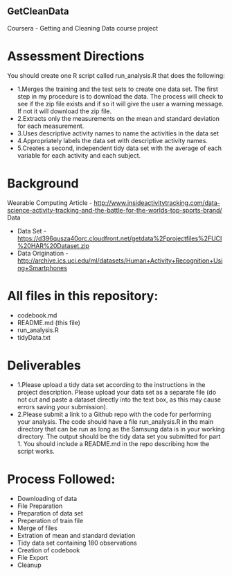 ## GetCleanData
Coursera - Getting and Cleaning Data course project

# Assessment Directions
You should create one R script called run_analysis.R that does the following:
+ 1.Merges the training and the test sets to create one data set. The first step in my procedure is to download the data. The process will check to see if the zip file exists and if so it will give the user a warning message. If not it will download the zip file.
+ 2.Extracts only the measurements on the mean and standard deviation for each measurement.
+ 3.Uses descriptive activity names to name the activities in the data set
+ 4.Appropriately labels the data set with descriptive activity names.
+ 5.Creates a second, independent tidy data set with the average of each variable for each activity and each subject.

# Background
Wearable Computing Article - http://www.insideactivitytracking.com/data-science-activity-tracking-and-the-battle-for-the-worlds-top-sports-brand/
Data

* Data Set - https://d396qusza40orc.cloudfront.net/getdata%2Fprojectfiles%2FUCI%20HAR%20Dataset.zip
* Data Origination - http://archive.ics.uci.edu/ml/datasets/Human+Activity+Recognition+Using+Smartphones

# All files in this repository:
* codebook.md
* README.md (this file)
* run_analysis.R
* tidyData.txt

# Deliverables
+ 1.Please upload a tidy data set according to the instructions in the project description. Please upload your data set as a separate file (do not cut and paste a dataset directly into the text box, as this may cause errors saving your submission).
+ 2.Please submit a link to a Github repo with the code for performing your analysis. The code should have a file run_analysis.R in the main directory that can be run as long as the Samsung data is in your working directory. The output should be the tidy data set you submitted for part 1. You should include a README.md in the repo describing how the script works.

# Process Followed:
* Downloading of data
* File Preparation
* Preparation of data set
* Preperation of train file
* Merge of files
* Extration of mean and standard deviation
* Tidy data set containing 180 observations
* Creation of codebook
* File Export
* Cleanup